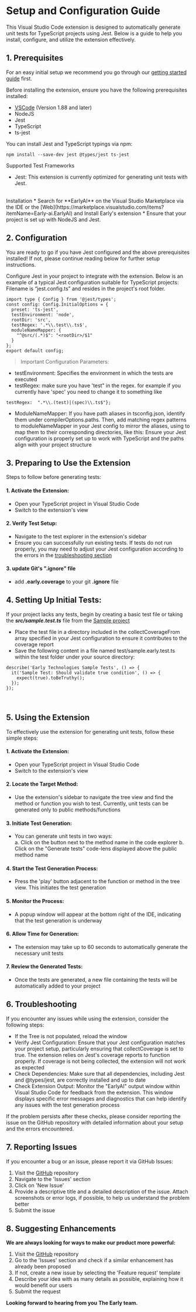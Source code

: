 



# Setup and Configuration Guide

This Visual Studio Code extension is designed to automatically generate unit tests for TypeScript projects using Jest. Below is a guide to help you install, configure, and utilize the extension effectively.

## 1. Prerequisites
For an easy initial setup we recommend you go through our [getting started guide](https://www.startearly.ai/elements/getting-started) first.

Before installing the extension, ensure you have the following prerequisites installed:
* [VSCode](https://code.visualstudio.com/download) (Version 1.88 and later)
* NodeJS
* Jest
* TypeScript
* ts-jest

You can install Jest and TypeScript typings via npm:
```
npm install --save-dev jest @types/jest ts-jest
```
Supported Test Frameworks
* Jest: This extension is currently optimized for generating unit tests with Jest.
<br>
Installation
* Search for **EarlyAI** on the Visual Studio Marketplace via the IDE or the [Web](https://marketplace.visualstudio.com/items?itemName=Early-ai.EarlyAI) and Install Early's extension 
* Ensure that your project is set up with NodeJS and Jest.

## 2. Configuration
You are ready to go if you have Jest configured and the above prerequisites installed! If not, please continue reading below for further setup instructions.

Configure Jest in your project to integrate with the extension. Below is an example of a typical Jest configuration suitable for TypeScript projects:
Filename is “jest.config.ts” and resides in the project's root folder.

```
import type { Config } from '@jest/types';
const config: Config.InitialOptions = {
  preset: 'ts-jest',
  testEnvironment: 'node',
  rootDir: 'src',
  testRegex: '.*\\.test\\.ts$',
  moduleNameMapper: {
    "^@src/(.*)$": "<rootDir>/$1"
  }
};
export default config;
```
>Important Configuration Parameters:

* testEnvironment: Specifies the environment in which the tests are executed
* testRegex: make sure you have 'test" in the regex. for example if you currently have 'spec' you need to change it to something like 
```
testRegex:  ".*\\.(test)|(spec)\\.ts$"};
```
* ModuleNameMapper: If you have path aliases in tsconfig.json, identify them under compilerOptions.paths. Then, add matching regex patterns to moduleNameMapper in your Jest config to mirror the aliases, using <rootDir> to map them to their corresponding directories, like this:
Ensure your Jest configuration is properly set up to work with TypeScript and the paths align with your project structure
 
## 3. Preparing to Use the Extension
Steps to follow before generating tests:

#### 1. Activate the Extension:
* Open your TypeScript project in Visual Studio Code
* Switch to the extension's view

#### 2. Verify Test Setup:
* Navigate to the test explorer in the extension's sidebar
* Ensure you can successfully run existing tests. If tests do not run properly, you may need to adjust your Jest configuration according to the errors in the [troubleshooting section](#6troubleshooting)

#### 3. update Git's ".ignore" file
* add **.early.coverage** to your git **.ignore** file 

## 4. Setting Up Initial Tests:
If your project lacks any tests, begin by creating a basic test file or taking the ***src/sample.test.ts*** file from the [Sample project](https://www.startearly.ai/elements/getting-started)

* Place the test file in a directory included in the collectCoverageFrom array specified in your Jest configuration to ensure it contributes to the coverage report
* Save the following content in a file named test/sample.early.test.ts within the test folder under your source directory:
```
describe('Early Technologies Sample Tests', () => {
  it('Sample Test: Should validate true condition', () => {
    expect(true).toBeTruthy();
  });
});
```
 
## 5. Using the Extension
To effectively use the extension for generating unit tests, follow these simple steps:
#### 1. Activate the Extension:
* Open your TypeScript project in Visual Studio Code
* Switch to the extension's view
#### 2. Locate the Target Method:
* Use the extension's sidebar to navigate the tree view and find the method or function you wish to test. Currently, unit tests can be generated only to public methods/functions
#### 3. Initiate Test Generation:
* You can generate unit tests in two ways:
  <br>
a.	Click on the button next to the method name in the code explorer
b.	Click on the "Generate tests" code-lens displayed above the public method name
#### 4. Start the Test Generation Process:
* Press the 'play' button adjacent to the function or method in the tree view. This initiates the test generation
#### 5. Monitor the Process:
* A popup window will appear at the bottom right of the IDE, indicating that the test generation is underway
#### 6. Allow Time for Generation:
* The extension may take up to 60 seconds to automatically generate the necessary unit tests
#### 7. Review the Generated Tests:
* Once the tests are generated, a new file containing the tests will be automatically added to your project
 
## 6. Troubleshooting
If you encounter any issues while using the extension, consider the following steps:

* If the Tree is not populated, reload the window
* Verify Jest Configuration: Ensure that your Jest configuration matches your project setup, particularly ensuring that collectCoverage is set to true. The extension relies on Jest's coverage reports to function properly. If coverage is not being collected, the extension will not work as expected
* Check Dependencies: Make sure that all dependencies, including Jest and @types/jest, are correctly installed and up to date
* Check Extension Output: Monitor the "EarlyAI" output window within Visual Studio Code for feedback from the extension. This window displays specific error messages and diagnostics that can help identify any issues with the test generation process

If the problem persists after these checks, please consider reporting the issue on the GitHub repository with detailed information about your setup and the errors encountered.

## 7. Reporting Issues
If you encounter a bug or an issue, please report it via GitHub Issues:
1.	Visit the [GitHub](https://github.com/earlyai/earlyai-vscode-release/issues) repository
2.	Navigate to the 'Issues' section
3.	Click on 'New Issue'
4.	Provide a descriptive title and a detailed description of the issue. Attach screenshots or error logs, if possible, to help us understand the problem better
5.	Submit the issue
## 8. Suggesting Enhancements
**We are always looking for ways to make our product more powerful:**
1.	Visit the [GitHub](https://github.com/earlyai/earlyai-vscode-release/issues) repository
2.	Go to the 'Issues' section and check if a similar enhancement has already been proposed
3.	If not, create a new issue by selecting the 'Feature request' template
4.	Describe your idea with as many details as possible, explaining how it would benefit our users
5.	Submit the request


**Looking forward to hearing from you**
**The Early team.**
